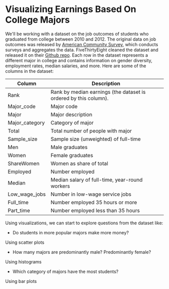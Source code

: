 # Visualizing Earnings Based On College Majors
We'll be working with a dataset on the job outcomes of students who graduated from college between 2010 and 2012. The original data on job outcomes was released by [American Community Survey](https://www.census.gov/programs-surveys/acs/), which conducts surveys and aggregates the data. FiveThirtyEight cleaned the dataset and released it on their [Github repo](https://github.com/fivethirtyeight/data/tree/master/college-majors).
Each row in the dataset represents a different major in college and contains information on gender diversity, employment rates, median salaries, and more. Here are some of the columns in the dataset:

| Column | Description |
| ----------- | ----------- |
| Rank | Rank by median earnings (the dataset is ordered by this column). |
| Major_code | Major code |
|Major | Major description|
|Major_category | Category of major|
|Total |Total number of people with major|
|Sample_size| Sample size (unweighted) of full-time|
|Men|Male graduates|
|Women| Female graduates|
| ShareWomen| Women as share of total|
| Employed | Number employed|
|Median | Median salary of full-time, year-round workers|
|Low_wage_jobs | Number in low-wage service jobs|
|Full_time | Number employed 35 hours or more|
|Part_time | Number employed less than 35 hours|

Using visualizations, we can start to explore questions from the dataset like:

- Do students in more popular majors make more money?

 Using scatter plots
- How many majors are predominantly male? Predominantly female?

 Using histograms
- Which category of majors have the most students?

 Using bar plots
